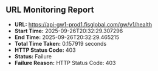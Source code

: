 ## URL Monitoring Report

- **URL:** https://api-gw1-prod1.fisglobal.com/gw/v1/health
- **Start Time:** 2025-09-26T20:32:29.307296
- **End Time:** 2025-09-26T20:32:29.465215
- **Total Time Taken:** 0.157919 seconds
- **HTTP Status Code:** 403
- **Status:** Failure
- **Failure Reason:** HTTP Status Code: 403
